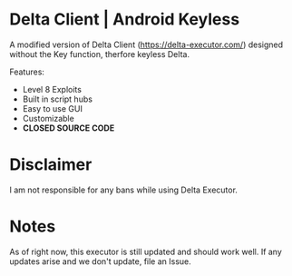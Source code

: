 
# Delta Client | Android Keyless

A modified version of Delta Client (https://delta-executor.com/) designed without the Key function, therfore keyless Delta.

Features:
- Level 8 Exploits
- Built in script hubs
- Easy to use GUI
- Customizable
- **CLOSED SOURCE CODE**

# Disclaimer
I am not responsible for any bans while using Delta Executor.


# Notes
As of right now, this executor is still updated and should work well. If any updates arise and we don't update, file an Issue.
